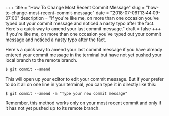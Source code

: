 +++
title = "How To Change Most Recent Commit Message"
slug = "how-to-change-most-recent-commit-message"
date = "2018-07-06T13:44:09-07:00"
description = "If you're like me, on more than one occasion you've typed out your commit message and noticed a nasty typo after the fact. Here's a quick way to amend your last commit message."
draft = false
+++
If you're like me, on more than one occasion you've typed out your commit message and noticed a nasty typo after the fact.

Here's a quick way to amend your last commit message if you have already entered your commit message in the terminal but have not yet pushed your local branch to the remote branch.

```shell
$ git commit --amend
```

This will open up your editor to edit your commit message. But if your prefer to do it all on one line in your terminal, you can type it in directly like this:

```shell
$ git commit --amend -m "Type your new commit message"
```

Remember, this method works only on your most recent commit and only if it has not yet pushed up to its remote branch.
